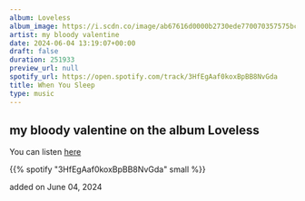 ```yaml
---
album: Loveless
album_image: https://i.scdn.co/image/ab67616d0000b2730ede770070357575bc050511
artist: my bloody valentine
date: 2024-06-04 13:19:07+00:00
draft: false
duration: 251933
preview_url: null
spotify_url: https://open.spotify.com/track/3HfEgAaf0koxBpBB8NvGda
title: When You Sleep
type: music
---
```



## my bloody valentine on the album Loveless

You can listen [here](https://open.spotify.com/track/3HfEgAaf0koxBpBB8NvGda)

{{% spotify "3HfEgAaf0koxBpBB8NvGda" small %}}

added on June 04, 2024
